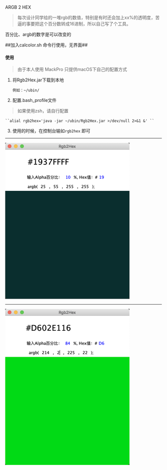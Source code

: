 ARGB 2 HEX

>每次设计同学给的一堆rgb的数值，特别是有时还会加上xx%的透明度，苦逼的事要把这个百分数转成16进制，所以自己写了个工具。
>

百分比、argb的数字是可以改变的

##加入calcolor.sh 命令行使用，无界面## 



#### 使用
> 由于本人使用 MackPro 只提供macOS下自己的配置方式

1. 将Rgb2Hex.jar下载到本地

    ``例如：~/ubin/ ``

2. 配置.bash_profile文件
>如果使用zsh，请自行配置

    ``alial rgb2hex='java -jar ~/ubin/Rgb2Hex.jar >/dev/null 2>&1 &' ``

3. 使用的时候，在控制台输如``rgb2hex`` 即可


----
<img src="./pic/img.png" alt="i.g" style="zoom:50%;" />

----

<img src="./pic/img1.png" alt="i.g" style="zoom:50%;" />